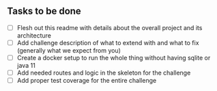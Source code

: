 ## Tasks to be done
- [ ] Flesh out this readme with details about the overall project and its architecture
- [ ] Add challenge description of what to extend with and what to fix (generally what we expect from you)
- [ ] Create a docker setup to run the whole thing without having sqlite or java 11
- [ ] Add needed routes and logic in the skeleton for the challenge
- [ ] Add proper test coverage for the entire challenge
